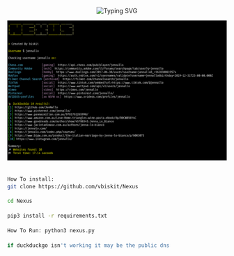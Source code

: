 <p align="center">
  <img src="https://readme-typing-svg.demolab.com?font=Fira+Code&pause=1000&color=1829F7&width=435&lines=FAST+OSINT+SEARCH+" alt="Typing SVG">
</p>

![png](./Nexus.png)
```bash

How To install:
git clone https://github.com/vbiskit/Nexus

cd Nexus

pip3 install -r requirements.txt

How To Run: python3 nexus.py

if duckduckgo isn't working it may be the public dns

